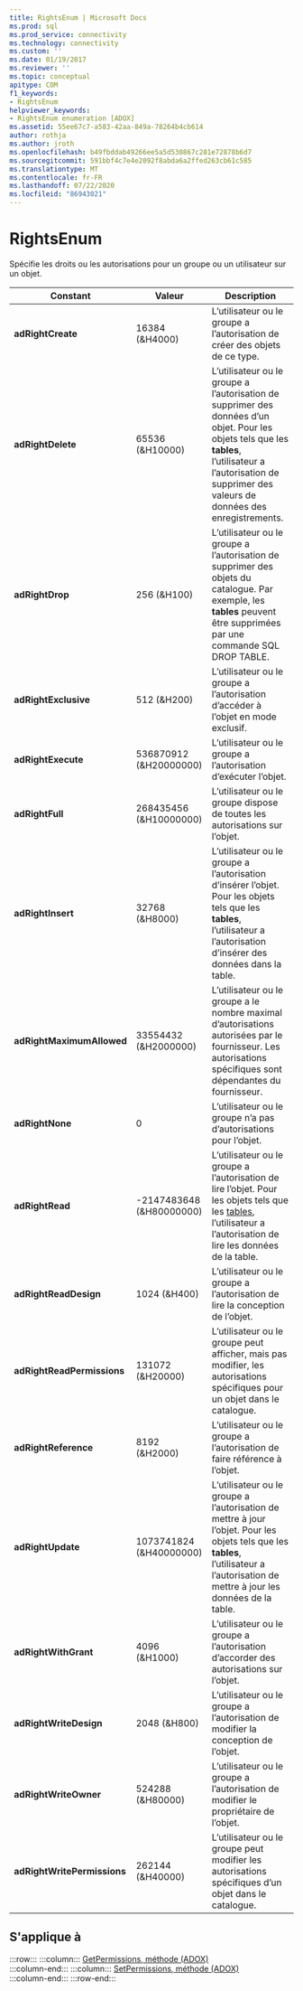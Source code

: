 ```yaml
---
title: RightsEnum | Microsoft Docs
ms.prod: sql
ms.prod_service: connectivity
ms.technology: connectivity
ms.custom: ''
ms.date: 01/19/2017
ms.reviewer: ''
ms.topic: conceptual
apitype: COM
f1_keywords:
- RightsEnum
helpviewer_keywords:
- RightsEnum enumeration [ADOX]
ms.assetid: 55ee67c7-a583-42aa-849a-78264b4cb614
author: rothja
ms.author: jroth
ms.openlocfilehash: b49fbddab49266ee5a5d530867c281e72878b6d7
ms.sourcegitcommit: 591bbf4c7e4e2092f8abda6a2ffed263cb61c585
ms.translationtype: MT
ms.contentlocale: fr-FR
ms.lasthandoff: 07/22/2020
ms.locfileid: "86943021"
---
```

# <a name="rightsenum"></a>RightsEnum
Spécifie les droits ou les autorisations pour un groupe ou un utilisateur sur un objet.  
  
|Constant|Valeur|Description|  
|--------------|-----------|-----------------|  
|**adRightCreate**|16384 (&H4000)|L’utilisateur ou le groupe a l’autorisation de créer des objets de ce type.|  
|**adRightDelete**|65536 (&H10000)|L’utilisateur ou le groupe a l’autorisation de supprimer des données d’un objet. Pour les objets tels que les **tables**, l’utilisateur a l’autorisation de supprimer des valeurs de données des enregistrements.|  
|**adRightDrop**|256 (&H100)|L’utilisateur ou le groupe a l’autorisation de supprimer des objets du catalogue. Par exemple, les **tables** peuvent être supprimées par une commande SQL DROP TABLE.|  
|**adRightExclusive**|512 (&H200)|L’utilisateur ou le groupe a l’autorisation d’accéder à l’objet en mode exclusif.|  
|**adRightExecute**|536870912 (&H20000000)|L’utilisateur ou le groupe a l’autorisation d’exécuter l’objet.|  
|**adRightFull**|268435456 (&H10000000)|L’utilisateur ou le groupe dispose de toutes les autorisations sur l’objet.|  
|**adRightInsert**|32768 (&H8000)|L’utilisateur ou le groupe a l’autorisation d’insérer l’objet. Pour les objets tels que les **tables**, l’utilisateur a l’autorisation d’insérer des données dans la table.|  
|**adRightMaximumAllowed**|33554432 (&H2000000)|L’utilisateur ou le groupe a le nombre maximal d’autorisations autorisées par le fournisseur. Les autorisations spécifiques sont dépendantes du fournisseur.|  
|**adRightNone**|0|L’utilisateur ou le groupe n’a pas d’autorisations pour l’objet.|  
|**adRightRead**|-2147483648 (&H80000000)|L’utilisateur ou le groupe a l’autorisation de lire l’objet. Pour les objets tels que les [tables](../../../ado/reference/adox-api/table-object-adox.md), l’utilisateur a l’autorisation de lire les données de la table.|  
|**adRightReadDesign**|1024 (&H400)|L’utilisateur ou le groupe a l’autorisation de lire la conception de l’objet.|  
|**adRightReadPermissions**|131072 (&H20000)|L’utilisateur ou le groupe peut afficher, mais pas modifier, les autorisations spécifiques pour un objet dans le catalogue.|  
|**adRightReference**|8192 (&H2000)|L’utilisateur ou le groupe a l’autorisation de faire référence à l’objet.|  
|**adRightUpdate**|1073741824 (&H40000000)|L’utilisateur ou le groupe a l’autorisation de mettre à jour l’objet. Pour les objets tels que les **tables**, l’utilisateur a l’autorisation de mettre à jour les données de la table.|  
|**adRightWithGrant**|4096 (&H1000)|L’utilisateur ou le groupe a l’autorisation d’accorder des autorisations sur l’objet.|  
|**adRightWriteDesign**|2048 (&H800)|L’utilisateur ou le groupe a l’autorisation de modifier la conception de l’objet.|  
|**adRightWriteOwner**|524288 (&H80000)|L’utilisateur ou le groupe a l’autorisation de modifier le propriétaire de l’objet.|  
|**adRightWritePermissions**|262144 (&H40000)|L’utilisateur ou le groupe peut modifier les autorisations spécifiques d’un objet dans le catalogue.|  
  
## <a name="applies-to"></a>S'applique à  

:::row:::
    :::column:::
        [GetPermissions, méthode (ADOX)](../../../ado/reference/adox-api/getpermissions-method-adox.md)  
    :::column-end:::
    :::column:::
        [SetPermissions, méthode (ADOX)](../../../ado/reference/adox-api/setpermissions-method-adox.md)  
    :::column-end:::
:::row-end:::
